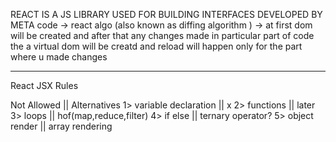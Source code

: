 REACT IS A JS LIBRARY USED FOR BUILDING INTERFACES DEVELOPED BY META
code -> react algo (also known as diffing algorithm ) -> at first dom will be created and after that any changes made in particular part of code the a virtual dom will be creatd and reload will happen only for the part where u made changes

----------------------------
React JSX Rules

Not Allowed                 ||      Alternatives
1> variable declaration     ||      x
2> functions                ||      later
3> loops                    ||      hof(map,reduce,filter)
4> if else                  ||      ternary operator?
5> object render            ||      array rendering
                        
                        

